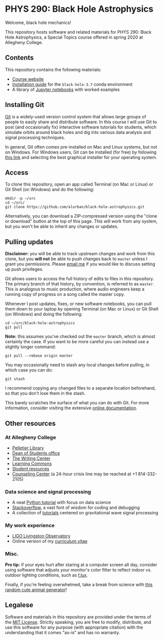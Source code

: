 PHYS 290: Black Hole Astrophysics
=================================

Welcome, black hole mechanics!

This repository hosts software and related materials for PHYS 290: Black Hole
Astrophysics, a Special Topics course offered in spring 2020 at Allegheny
College.

Contents
--------

This repository contains the following materials:

* [Course website](https://alurban.github.io/black-hole-astrophysics/)
* [Installation guide](INSTALL.md) for the `black-hole-3.7` conda environment
* A library of [Jupyter notebooks](notebooks/) with worked examples

Installing Git
--------------

[Git](https://git-scm.com) is a widely-used version control system that allows
large groups of people to easily share and distribute software. In this course
I will use Git to post (and occasionally fix) interactive software tutorials
for students, which simulate orbits around black holes and dig into various
data analysis and signal processing techniques.

In general, Git often comes pre-installed on Mac and Linux systems, but not
on Windows. For Windows users, Git can be installed (for free) by following
[this link](https://git-scm.com/downloads) and selecting the best graphical
installer for your operating system.

Access
------

To clone this repository, open an app called Terminal (on Mac or Linux) or
Git Shell (on Windows) and do the following:

```
mkdir -p ~/src
cd ~/src/
git clone https://github.com/alurban/black-hole-astrophysics.git
```

Alternatively, you can download a ZIP-compressed version using the "clone or
download" button at the top of this page. This will work from any system, but
you won't be able to inherit any changes or updates.

Pulling updates
---------------

**Disclaimer:** you will be able to track upstream changes and work from
this clone, but you **will not** be able to push changes back to `master`
unless I grant you permissions. Please [email me](mailto:aurban1@lsu.edu) if
you would like to discuss setting up push privileges.

Git allows users to access the full history of edits to files in this
repository. The primary branch of that history, by convention, is referred to
as `master`. This is analogous to music production, where audio engineers
keep a running copy of progress on a song called the master copy.

Whenever I post updates, fixes, or new software notebooks, you can pull them
down to your laptop by opening Terminal (on Mac or Linux) or Git Shell (on
Windows) and doing the following:

```
cd ~/src/black-hole-astrophysics
git pull
```

**Note:** this assumes you've checked out the `master` branch, which is almost
certainly the case. If you want to be more careful you can instead use a
slightly longer command:

```
git pull --rebase origin master
```

You may occasionally need to stash any local changes before pulling, in which
case you can do:

```
git stash
```

I recommend copying any changed files to a separate location beforehand, so
that you don't lose them in the stash.

This barely scratches the surface of what you can do with Git. For more
information, consider visiting the extensive [online documentation]().

Other resources
---------------

### At Allegheny College

* [Pelletier Library](https://sites.allegheny.edu/lits/library/)
* [Dean of Students office](https://sites.allegheny.edu/deanofstudents/)
* [The Writing Center](https://sites.allegheny.edu/learningcommons/writing/)
* [Learning Commons](https://sites.allegheny.edu/learningcommons/)
* [Student resources](https://sites.allegheny.edu/resources/student-services/)
* [Counseling Center](https://sites.allegheny.edu/counseling/) (a 24-hour
  crisis line may be reached at +1 814-332-2105)

### Data science and signal processing

* A neat [Python tutorial](https://www.learnpython.org) with focus on data
  science
* [Stackoverflow](http://stackoverflow.com), a vast font of wisdom for coding
  and debugging
* A collection of [tutorials](https://losc.ligo.org/tutorials/) centered on
  gravitational wave signal processing

### My work experience

* [LIGO Livingston Observatory](http://ligo.caltech.edu/LA)
* Online version of my [curriculum vitae](http://alurban.github.io/)

### Misc.

**Pro tip:** if your eyes hurt after staring at a computer screen all day,
consider using software that adjusts your monitor's color filter to reflect
indoor vs. outdoor lighting conditions, such as
[f.lux](https://justgetflux.com).

Finally, if you're feeling overwhelmed, take a break from science with
[this random cute animal generator](https://attackofthecute.com/random.php)!

Legalese
--------

Software and materials in this repository are provided under the terms of the
[MIT License](LICENSE). Strictly speaking, you are free to modify, distribute,
and use this software for any purpose (with appropriate citation) with the
understanding that it comes "as-is" and has no warranty.
